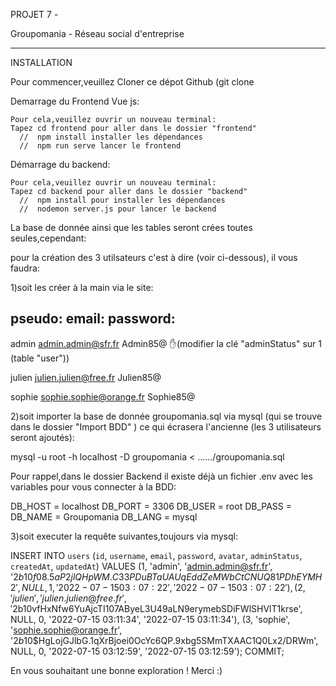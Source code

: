 PROJET 7 - 

Groupomania - Réseau social d'entreprise

______________________________________________________________________________________________________
INSTALLATION


Pour commencer,veuillez Cloner ce dépot Github (git clone 


Demarrage du Frontend Vue js:

    Pour cela,veuillez ouvrir un nouveau terminal:
    Tapez cd frontend pour aller dans le dossier "frontend"
      //  npm install installer les dépendances
      //  npm run serve lancer le frontend

Démarrage du backend:
 
    Pour cela,veuillez ouvrir un nouveau terminal:
    Tapez cd backend pour aller dans le dossier "backend"
      //  npm install pour installer les dépendances
      //  nodemon server.js pour lancer le backend

La base de donnée ainsi que les tables seront crées toutes seules,cependant:

pour la création des 3 utilsateurs c'est à dire (voir ci-dessous), il vous faudra:

1)soit les créer à la main via le site:

pseudo:	    email:	                  password:
-----------------------------------------------
admin 	    admin.admin@sfr.fr 	      Admin85@ ✋(modifier la clé "adminStatus" sur 1 (table "user"))
 	
julien 	    julien.julien@free.fr     Julien85@

sophie 	    sophie.sophie@orange.fr   Sophie85@

2)soit importer la base de donnée groupomania.sql via mysql (qui se trouve dans le dossier "Import BDD" ) ce qui écrasera l'ancienne (les 3 utilisateurs seront ajoutés):

mysql -u root -h localhost -D groupomania < ....../groupomania.sql

Pour rappel,dans le dossier Backend il existe déjà un fichier .env avec les variables pour vous connecter à la BDD:

DB_HOST = localhost
DB_PORT = 3306
DB_USER = root
DB_PASS = 
DB_NAME = Groupomania
DB_LANG = mysql

3)soit executer la requête suivantes,toujours via mysql:

INSERT INTO `users` (`id`, `username`, `email`, `password`, `avatar`, `adminStatus`, `createdAt`, `updatedAt`) VALUES
(1, 'admin', 'admin.admin@sfr.fr', '$2b$10$f08.5aP2jlQHpWM.C33PDuBTaUAUqEddZeMWbCtCNUQ81PDhEYMH2', NULL, 1, '2022-07-15 03:07:22', '2022-07-15 03:07:22'),
(2, 'julien', 'julien.julien@free.fr', '$2b$10$vfHxNfw6YuAjcTI107AByeL3U49aLN9erymebSDiFWlSHVlT1krse', NULL, 0, '2022-07-15 03:11:34', '2022-07-15 03:11:34'),
(3, 'sophie', 'sophie.sophie@orange.fr', '$2b$10$HgLojGJlbG.1qXrBjoei0OcYc6QP.9xbg5SMmTXAAC1Q0Lx2/DRWm', NULL, 0, '2022-07-15 03:12:59', '2022-07-15 03:12:59');
COMMIT;

En vous souhaitant une bonne exploration ! Merci :)